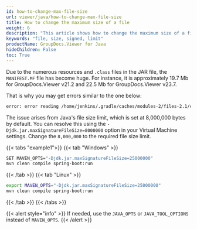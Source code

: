```yaml
---
id: how-to-change-max-file-size
url: viewer/java/how-to-change-max-file-size
title: How to change the maximum size of a file
weight: 6
description: "This article shows how to change the maximum size of a file."
keywords: "file, size, signed, limit"
productName: GroupDocs.Viewer for Java
hideChildren: False
toc: True
---
```

Due to the numerous resources and `.class` files in the JAR file, the `MANIFEST.MF` file has become huge. For instance, it is approximately 19.7 Mb for GroupDocs.Viewer v21.2 and 22.5 Mb for GroupDocs.Viewer v23.7. 

That is why you may get errors similar to the one below:

```sh
error: error reading /home/jenkins/.gradle/caches/modules-2/files-2.1/com.groupdocs/groupdocs-viewer/21.2/541f695e50f5ed475786402ce0be5978db3a8bb2/groupdocs-viewer-21.2.jar; Unsupported size: 19732345 for JarEntry META-INF/MANIFEST.MF. Allowed max size: 8000000 bytes
```

The issue arises from Java's file size limit, which is set at 8,000,000 bytes by default. You can resolve this using the `-Djdk.jar.maxSignatureFileSize=8000000` option in your Virtual Machine settings. Change the `8,000,000` to the required file size limit.


{{< tabs "example1">}}
{{< tab "Windows" >}}
```sh
SET MAVEN_OPTS="-Djdk.jar.maxSignatureFileSize=25000000"
mvn clean compile spring-boot:run
```
{{< /tab >}}
{{< tab "Linux" >}}
```sh
export MAVEN_OPTS="-Djdk.jar.maxSignatureFileSize=25000000"
mvn clean compile spring-boot:run
```
{{< /tab >}}
{{< /tabs >}}

{{< alert style="info" >}}
If needed, use the `JAVA_OPTS` or `JAVA_TOOL_OPTIONS` instead of `MAVEN_OPTS`.
{{< /alert >}}
